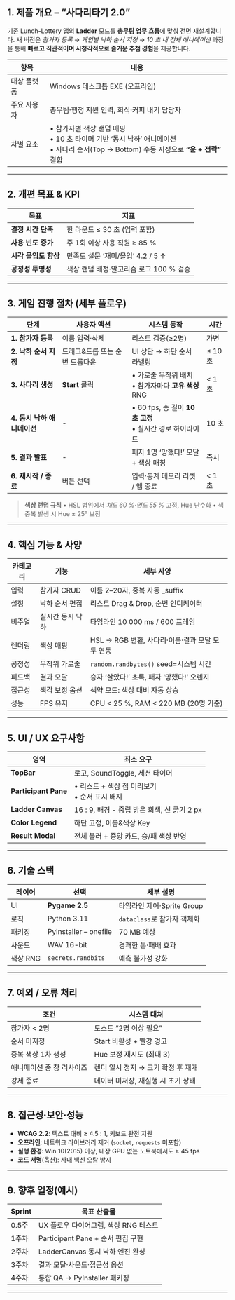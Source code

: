 ## 1. 제품 개요 – “사다리타기 2.0”

기존 Lunch-Lottery 앱의 **Ladder** 모드를 **총무팀 업무 흐름**에 맞춰 전면 재설계합니다.
새 버전은 *참가자 등록 → 개인별 낙하 순서 지정 → 10 초 내 전체 애니메이션* 과정을 통해 **빠르고 직관적이며 시청각적으로 즐거운 추첨 경험**을 제공합니다.

| 항목     | 내용                                                                                               |
| ------ | ------------------------------------------------------------------------------------------------ |
| 대상 플랫폼 | Windows 데스크톱 EXE (오프라인)                                                                          |
| 주요 사용자 | 총무팀·행정 지원 인력, 회식·커피 내기 담당자                                                                       |
| 차별 요소  | • 참가자별 색상 랜덤 매핑<br>• 10 초 타이머 기반 ‘동시 낙하’ 애니메이션<br>• 사다리 순서(Top → Bottom) 수동 지정으로 **“운 + 전략”** 결합 |

---

## 2. 개편 목표 & KPI

| 목표            | 지표                        |
| ------------- | ------------------------- |
| **결정 시간 단축**  | 한 라운드 ≤ 30 초 (입력 포함)      |
| **사용 빈도 증가**  | 주 1회 이상 사용 직원 ≥ 85 %      |
| **시각 몰입도 향상** | 만족도 설문 ‘재미/몰입’ 4.2 / 5 ↑  |
| **공정성 투명성**   | 색상 랜덤 배정·알고리즘 로그 100 % 검증 |

---

## 3. 게임 진행 절차 (세부 플로우)

| 단계                 | 사용자 액션            | 시스템 동작                                       | 시간     |
| ------------------ | ----------------- | -------------------------------------------- | ------ |
| **1. 참가자 등록**      | 이름 입력·삭제          | 리스트 검증(≥2명)                                  | 가변     |
| **2. 낙하 순서 지정**    | 드래그&드롭 또는 순번 드롭다운 | UI 상단 → 하단 순서 라벨링                            | ≤ 10 초 |
| **3. 사다리 생성**      | **Start** 클릭      | • 가로줄 무작위 배치<br>• 참가자마다 **고유 색상** RNG        | < 1 초  |
| **4. 동시 낙하 애니메이션** | -                 | • 60 fps, 총 길이 **10 초 고정**<br>• 실시간 경로 하이라이트 | 10 초   |
| **5. 결과 발표**       | -                 | 패자 1명 ‘망했다!’ 모달 + 색상 매칭                      | 즉시     |
| **6. 재시작 / 종료**    | 버튼 선택             | 입력·통계 메모리 리셋 / 앱 종료                          | < 1 초  |

> **색상 랜덤 규칙**
> • HSL 범위에서 *채도 60 %·명도 55 %* 고정, Hue 난수화
> • 색 중복 발생 시 Hue ± 25° 보정

---

## 4. 핵심 기능 & 사양

| 카테고리 | 기능        | 세부 사양                             |
| ---- | --------- | --------------------------------- |
| 입력   | 참가자 CRUD  | 이름 2–20자, 중복 자동 \_suffix          |
| 설정   | 낙하 순서 편집  | 리스트 Drag & Drop, 순번 인디케이터         |
| 비주얼  | 실시간 동시 낙하 | 타임라인 10 000 ms / 600 프레임          |
| 렌더링  | 색상 매핑     | HSL → RGB 변환, 사다리·이름·결과 모달 모두 연동  |
| 공정성  | 무작위 가로줄   | `random.randbytes()` seed=시스템 시간  |
| 피드백  | 결과 모달     | 승자 ‘살았다!’ 초록, 패자 ‘망했다!’ 오렌지       |
| 접근성  | 색각 보정 옵션  | 색약 모드: 색상 대비 자동 상승                |
| 성능   | FPS 유지    | CPU < 25 %, RAM < 220 MB (20명 기준) |

---

## 5. UI / UX 요구사항

| 영역                   | 최소 요구                            |
| -------------------- | -------------------------------- |
| **TopBar**           | 로고, SoundToggle, 세션 타이머          |
| **Participant Pane** | • 리스트 + 색상 점 미리보기<br>• 순서 표시 배지  |
| **Ladder Canvas**    | 16 : 9, 배경 - 중립 밝은 회색, 선 굵기 2 px |
| **Color Legend**     | 하단 고정, 이름&색상 Key                 |
| **Result Modal**     | 전체 블러 + 중앙 카드, 승/패 색상 반영         |

---

## 6. 기술 스택

| 레이어    | 선택                    | 세부 설명                |
| ------ | --------------------- | -------------------- |
| UI     | **Pygame 2.5**        | 타임라인 제어·Sprite Group |
| 로직     | Python 3.11           | `dataclass`로 참가자 객체화 |
| 패키징    | PyInstaller – onefile | 70 MB 예상             |
| 사운드    | WAV 16-bit            | 경쾌한 톤·패배 효과          |
| 색상 RNG | `secrets.randbits`    | 예측 불가성 강화            |

---

## 7. 예외 / 오류 처리

| 조건             | 시스템 대처                |
| -------------- | --------------------- |
| 참가자 < 2명       | 토스트 “2명 이상 필요”        |
| 순서 미지정         | Start 비활성 + 빨강 경고     |
| 중복 색상 1차 생성    | Hue 보정 재시도 (최대 3)     |
| 애니메이션 중 창 리사이즈 | 렌더 일시 정지 → 크기 확정 후 재개 |
| 강제 종료          | 데이터 미저장, 재실행 시 초기 상태  |

---

## 8. 접근성·보안·성능

* **WCAG 2.2**: 텍스트 대비 ≥ 4.5 : 1, 키보드 완전 지원
* **오프라인**: 네트워크 라이브러리 제거 (`socket`, `requests` 미포함)
* **실행 환경**: Win 10(2015) 이상, 내장 GPU 없는 노트북에서도 ≥ 45 fps
* **코드 서명**(옵션): 사내 백신 오탐 방지

---

## 9. 향후 일정(예시)

| Sprint | 목표 산출물                      |
| ------ | --------------------------- |
| 0.5주   | UX 플로우 다이어그램, 색상 RNG 테스트    |
| 1주차    | Participant Pane + 순서 편집 구현 |
| 2주차    | LadderCanvas 동시 낙하 엔진 완성    |
| 3주차    | 결과 모달·사운드·접근성 옵션            |
| 4주차    | 통합 QA → PyInstaller 패키징     |

---